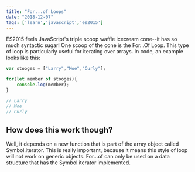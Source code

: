 ```yaml
---
title: "For...of Loops"
date: "2018-12-07"
tags: ['learn','javascript','es2015']
---
```


ES2015 feels JavaScript's triple scoop waffle icecream cone--it has so much syntactic sugar!  One scoop of the cone is the For...Of Loop.  This type of loop is particularly useful for iterating over arrays.  In code, an example looks like this:

```javascript
var stooges = ["Larry","Moe","Curly"];

for(let member of stooges){
    console.log(member);
}

// Larry
// Moe
// Curly
```

## How does this work though?
Well, it depends on a new function that is part of the array object called Symbol.iterator.  This is really important, because it means this style of loop will not work on generic objects.  For...of can only be used on a data structure that has the Symbol.iterator implemented.